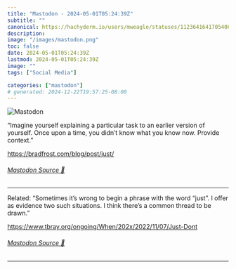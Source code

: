 ```yaml
---
title: "Mastodon - 2024-05-01T05:24:39Z"
subtitle: ""
canonical: https://hachyderm.io/users/mweagle/statuses/112364164170540808
description:
image: "/images/mastodon.png"
toc: false
date: 2024-05-01T05:24:39Z
lastmod: 2024-05-01T05:24:39Z
image: ""
tags: ["Social Media"]

categories: ["mastodon"]
# generated: 2024-12-22T19:57:25-08:00
---
```

![Mastodon](/images/mastodon.png)

<p>“Imagine yourself explaining a particular task to an earlier version of yourself. Once upon a time, you didn’t know what you know now. Provide context.”</p><p><a href="https://bradfrost.com/blog/post/just/" target="_blank" rel="nofollow noopener noreferrer" translate="no"><span class="invisible">https://</span><span class="">bradfrost.com/blog/post/just/</span><span class="invisible"></span></a></p>


###### [Mastodon Source 🐘](https://hachyderm.io/@mweagle/112364164170540808)

___

<p>Related: “Sometimes it’s wrong to begin a phrase with the word “just”. I offer as evidence two such situations. I think there’s a common thread to be drawn.”</p><p><a href="https://www.tbray.org/ongoing/When/202x/2022/11/07/Just-Dont" target="_blank" rel="nofollow noopener noreferrer" translate="no"><span class="invisible">https://www.</span><span class="ellipsis">tbray.org/ongoing/When/202x/20</span><span class="invisible">22/11/07/Just-Dont</span></a></p>


###### [Mastodon Source 🐘](https://hachyderm.io/@mweagle/112364168005200611)

___
